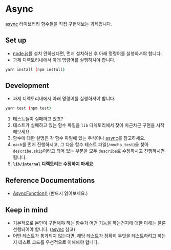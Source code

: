 # Async

[async](http://caolan.github.io/async/v3/) 라이브러리 함수들을 직접 구현해보는 과제입니다.

## Set up

- [node.js](https://nodejs.org/en/)를 설치 안하셨다면, 먼저 설치하신 후 아래 명령어를 실행하셔야 합니다.
- 과제 디렉토리내에서 아래 명령어를 실행하셔야 합니다.

```sh
yarn install (npm install)
```

## Development

- 과제 디렉토리내에서 아래 명령어를 실행하셔야 합니다.

```sh
yarn test (npm test)
```

1. 테스트들이 실패하고 있죠?
2. 테스트가 실패하고 있는 함수 파일을 `lib` 디렉토리에서 찾아 차근차근 구현을 시작해보세요.
3. 함수에 대한 설명은 각 함수 파일에 있는 주석이나 [async](https://caolan.github.io/async/v3/)를 참고하세요.
4. `each`를 먼저 진행하시고, 그 다음 함수 테스트 파일(`/mocha_test`)을 찾아 `describe.skip`이라고 되어 있는 부분을 모두 `describe`로 수정하시고 진행하시면 됩니다.
5. **`lib/internal` 디렉토리는 수정하지 마세요.**

## Reference Documentations

- [AsyncFunction()](https://caolan.github.io/async/v3/global.html) (반드시 읽어보세요.)

## Keep in mind

- 기본적으로 본인이 구현해야 하는 함수가 어떤 기능을 하는건지에 대한 이해는 물론 선행되어야 합니다. ([async](https://caolan.github.io/async/v3/) 참고)
- 어떤 테스트가 통과되지 않는다면, 해당 테스트가 정확히 무엇을 테스트하려고 하는지 테스트 코드를 우선적으로 이해해야 합니다.
